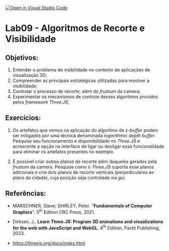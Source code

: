 [![Open in Visual Studio Code](https://classroom.github.com/assets/open-in-vscode-2e0aaae1b6195c2367325f4f02e2d04e9abb55f0b24a779b69b11b9e10269abc.svg)](https://classroom.github.com/online_ide?assignment_repo_id=15410878&assignment_repo_type=AssignmentRepo)
# Lab09 - Algoritmos de Recorte e Visibilidade

## Objetivos:

1. Entender o problema de visibilidade no contexto de aplicações de visualização 3D;
2. Compreender as principais estratégicas utilizadas para resolver a visibilidade;
3. Controlar o processo de recorte, além do *frustum* da camera;
3. Experimentar os mecanismos de controle desses algoritmos providos pelos *framework Three.JS*;

## Exercícios:

1. Os artefatos que vemos na aplicação do algoritmo de *z-buffer* podem ser mitigados por uma técnica denominada *logarithmic depth buffer*. Pesquise seu funcionamento e disponibilidade no *Three.JS* e acrescente a opção na interface de ligar ou desligar essa funcionalidade para eliminar os artefatos presentes no exemplo. 

2. É possível criar outros planos de recorte além daqueles gerados pela *frustum* da camera. Pesquise como o *Three.JS* suporta esse planos adicionais e crie dois planos de recorte verticais (perpediculares ao plano da cidade), cuja posição seja controlada via *gui*.

## Referências:

- MARSCHNER, Steve; SHIRLEY, Peter. "**Fundamentals of Computer Graphics**". 5<sup>th</sup> Edition CRC Press, 2021.

- Dirksen, J., **Learn Three.JS: Program 3D animations and visualizations for the web with JavaScript and WebGL**. 4<sup>th</sup> Edition, Packt Publishing, 2023.

- https://threejs.org/docs/index.html

